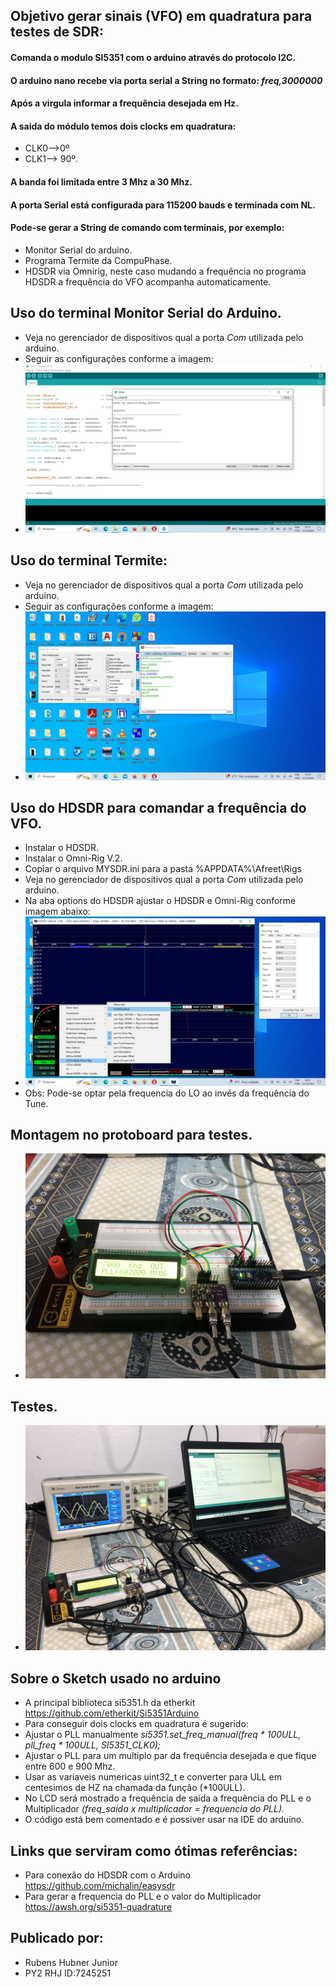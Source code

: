 
## Objetivo gerar sinais (VFO) em quadratura para testes de SDR:

#### Comanda o modulo SI5351 com o arduino através do protocolo I2C.
#### O arduino nano recebe via porta serial a String no formato:   *freq,3000000*
#### Após a virgula informar a frequência desejada em Hz.
#### A saida do módulo temos dois clocks em quadratura:
- CLK0-->0º 
- CLK1--> 90º.
#### A banda foi limitada entre 3 Mhz a 30 Mhz.
#### A porta Serial está configurada para 115200 bauds e terminada com NL.
#### Pode-se gerar a String de comando com terminais, por exemplo:
- Monitor Serial do arduino.
- Programa Termite da CompuPhase.
- HDSDR via Omnirig, neste caso mudando a frequência no programa HDSDR a frequência do VFO acompanha automaticamente.
## Uso do terminal Monitor Serial do Arduino.
- Veja no gerenciador de dispositivos qual a porta *Com* utilizada pelo arduino.
- Seguir as configurações conforme a imagem:
- ![alt text](https://github.com/rubenshubnerjunior/VFO_SI5351_Serial/blob/main/Fotos/Serial_Monitor.jpg)
## Uso do terminal Termite:
- Veja no gerenciador de dispositivos qual a porta *Com* utilizada pelo arduino.
- Seguir as configurações conforme a imagem:
- ![alt text](https://github.com/rubenshubnerjunior/VFO_SI5351_Serial/blob/main/Fotos/termite.jpg)

## Uso do HDSDR para comandar a frequência do VFO.
- Instalar o HDSDR.
- Instalar o Omni-Rig V.2.
- Copiar o arquivo MYSDR.ini para a pasta %APPDATA%\Afreet\Rigs
-  Veja no gerenciador de dispositivos qual a porta *Com* utilizada pelo arduino.
-  Na aba options do HDSDR ajustar o HDSDR e Omni-Rig conforme imagem abaixo:
-  ![alt text](https://github.com/rubenshubnerjunior/VFO_SI5351_Serial/blob/main/Fotos/HDSDR_1.jpg)
-  Obs: Pode-se optar pela frequencia do LO ao invés da frequência do Tune.
## Montagem no protoboard para testes.
-  ![alt text](https://github.com/rubenshubnerjunior/VFO_SI5351_Serial/blob/main/Fotos/protoboard.jpg)
  ## Testes.
-  ![alt text](https://github.com/rubenshubnerjunior/VFO_SI5351_Serial/blob/main/Fotos/geral.jpg)

## Sobre o Sketch usado no arduino
- A principal biblioteca si5351.h da etherkit  https://github.com/etherkit/Si5351Arduino
- Para conseguir dois clocks em quadratura é sugerido:
- Ajustar o PLL manualmente  *si5351.set_freq_manual(freq * 100ULL, pll_freq * 100ULL, SI5351_CLK0);*
- Ajustar o PLL para um multiplo par da frequência desejada e que fique entre 600 e 900 Mhz.
- Usar as variaveis numericas uint32_t e converter para ULL em centesimos de HZ na chamada da função (*100ULL).
- No LCD será mostrado a frequência de saida a frequência do PLL e o Multiplicador *(freq_saida x multiplicador = frequencia do PLL).*
- O código está bem comentado e é possiver usar na IDE do arduino.
## Links que serviram como ótimas referências:
-  Para conexão do HDSDR com o Arduino                          https://github.com/michalin/easysdr
-  Para gerar a frequencia do PLL e o valor do  Multiplicador   https://awsh.org/si5351-quadrature
  ## Publicado por:
  - Rubens Hubner Junior
  - PY2 RHJ    ID:7245251

